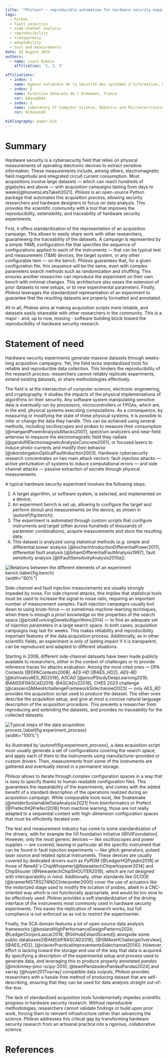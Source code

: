 ```yaml
---
title: '*Phileas* — reproducible automation for hardware security experiments'
tags:
  - Python
  - fault injection
  - side-channel analysis
  - reproducibility
  - transparency
  - adaptability
  - test and measurements
date: 26 August 2025
authors:
  - name: Louis Dubois
    affiliation: '1, 2, 3'

affiliations:
  - index: 1
    name: Agence nationale de la sécurité des systèmes d'information, France
  - index: 2
    name: Direction Générale de l'Armement, France
    ror: 04wsqd844
  - index: 3
    name: Laboratory of Computer Science, Robotics and Microelectronics of Montpellier (LIRMM)
    ror: 013yean28

bibliography: paper.bib
---
```



# Summary

Hardware security is a cybersecurity field that relies on physical measurements of operating electronic devices to extract sensitive information. These measurements include, among others, electromagnetic field magnitude and integrated circuit current consumption. Most acquisitions involve large datasets — which can reach hundreds of gigabytes and above — with acquisition campaigns lasting from days to weeks[@lisovetsLetsTakeIt2021]. *Phileas* is an open-source Python package that automates this acquisition process, allowing security researchers and hardware designers to focus on data analysis. This provides the scientific community with a tool that improves the reproducibility, extensibility, and traceability of hardware security experiments.

First, it offers standardization of the representation of an acquisition campaign. This allows to easily share work with other researchers, guaranteeing the traceability of the datasets. A campaign is represented by a simple YAML configuration file that specifies the sequence of configurations applied to each of the instruments — that can be typical test and measurement (T&M) devices, the target system, or any other configurable item — on the bench. *Phileas* guarantees that, for a given configuration file, this sequence will be the same, even with complex parameters search methods such as randomization and shuffling. This ensures another researcher can reproduce the experiment on their own bench with minimal changes. This architecture also eases the extension of prior datasets to new setups, or to new experimental parameters. Finally, *Phileas* leverages the standardized representation of an experiment to guarantee that the resulting datasets are properly formatted and annotated.

All in all, *Phileas* aims at making acquisition scripts more reliable, and datasets easily shareable with other researchers in the community. This is a major - and, up to now, missing - software building block toward the reproducibility of hardware security research.

# Statement of need

Hardware security experiments generate massive datasets through weeks-long acquisition campaigns. Yet, the field lacks standardized tools for reliable and reproducible data collection. This hinders the reproducibility of the research process: researchers cannot reliably replicate experiments, extend existing datasets, or share methodologies effectively.

The field is at the intersection of computer science, electronic engineering, and cryptography. It studies the impacts of the physical implementations of algorithms on their security. Any software system manipulating sensitive data is eventually run by processors, microcontrollers or FPGAs, which are, in the end, physical systems executing computations. As a consequence, by measuring or modifying the state of these physical systems, it is possible to infer or change the data they handle. This can be achieved using several methods, including oscilloscopes and probes to measure their consumption [@mangardPowerAnalysisAttacks2007], spectrum analyzers and near-field antennas to measure the electromagnetic field they radiate [@gandolfiElectromagneticAnalysisConcrete2001], or focused lasers to induce photo-currents and modify their behavior [@skorobogatovOpticalFaultInduction2003]. Hardware cybersecurity research concentrates on two main attack vectors: fault injection attacks — active perturbation of systems to induce computational errors — and side channel attacks — passive extraction of secrets through physical measurements.

A typical hardware security experiment involves the following steps:

  1. A target algorithm, or software system, is selected, and implemented on a device;
  2. An experiment bench is set up, allowing to configure the target and perform stimuli and measurements on the device, as shown in \autoref{fig:bench};
  3. The experiment is automated through custom scripts that configure instruments and target (often across hundreds of thousands of parameter combinations), acquire measurements and store the resulting data;
  4. This dataset is analyzed using statistical methods (*e.g.* simple and differential power analysis [@kocherIntroductionDifferentialPower2011], differential fault analysis [@bihamDifferentialFaultAnalysis1997], fault sensitivity analysis [@liFaultSensitivityAnalysis2010a]).

![Relations between the different elements of an experiment bench.\label{fig:bench}](figures/experiment_bench.svg){width="60%"}

Side-channel and fault injection measurements are usually strongly impeded by noise. For side channel attacks, this implies that statistical tools must be used to increase the signal to noise ratio, requiring an important number of measurement samples. Fault injection campaigns usually boil down to using brute-force — or sometimes machine-learning techniques, when there is enough *a priori* knowledge on the properties of the search space [@picekEvolvingGeneticAlgorithms2014] — to find an adequate set of injection parameters in a large search space. In both cases, acquisition campaigns may last for weeks. This makes reliability and reproducibility important features of the data acquisition process. Additionally, as in other scientific fields, an experiment is only of lasting impact if it is transparent, can be reproduced and adapted to different situations.

Starting in 2008, different side-channel datasets have been made publicly available to researchers, either in the context of challenges or to provide reference traces for attacks evaluation. Among the most cited ones — DPA Contests [@DPAContests2008], *AES-HD* [@AES_HD2], *AES-RD* [@kizhvatovAES_RD2018], *ASCAD* [@prouffStudyDeepLearning2018; @ANSSIFRASCAD2018; @ASCADv22018], CHES 2023 challenge [@cassiersSMAesHchallengeFrameworkSidechannel2023] — only *AES_RD* provides the acquisition script used to produce the dataset. The other ones describe the acquisition setup, and give at most a concise natural language description of the acquisition procedure. This prevents a researcher from reproducing and extending the datasets, and provides no traceability for the collected datasets.

![Typical steps of the data acquisition process.\label{fig:experiment_process}](figures/acquisition_process.svg){width="100%"}

As illustrated by \autoref{fig:experiment_process}, a data acquisition script must usually generate a set of configurations covering the search space, and apply each of them to the instruments using manufacturer-provided or custom drivers. Then, measurements from some of the instruments are gathered and eventually stored in a permanent storage.

*Phileas* allows to iterate through complex configuration spaces in a way that
is easy to specify thanks to human readable configuration files. This
guarantees the repeatability of the experiments, and comes with the added
benefit of a standard description of the operations realized during an
acquisition campaign. While comparable tools exist, like Snakemake [@molderSustainableDataAnalysis2021] from bioinformatics or Prefect
[@PrefectHQPrefect2018] from machine learning, those are not really adapted to a
sequential context with high-dimension configuration spaces that must be
efficiently iterated over.

The test and measurement industry has come to some standardization of the
drivers, with for example the IVI foundation initiative
[@IVIFoundation]. However, only the most generic devices — like  oscilloscopes
and power supplies — are covered, leaving in particular all the specific
instrument that can be found in fault injection experiments — like glitch
generators, pulsed laser source and related optical instruments. These devices
are usually covered by dedicated drivers such as PyPDM [@LedgerHQPypdm2018] or
those of NewAE's ChipWhisperer[@NewaetechChipwhisperer2014] and ChipShouter
[@NewaetechChipSHOUTER2018], which are not designed with interoperability in
mind. Additionally, other standards like GCODE
[@kramerNISTRS274NGCInterpreter2000] cover the use of actuators like the
motorized stage used to modify the location of probes, albeit in a CNC-oriented
way which is not functionally appropriate, and would be too slow to be
effectively used. *Phileas* provides a soft standardization of the driving
interface of the instruments most commonly used in hardware security
experiments. This eases the replication of research works, but full compliance
is not enforced so as not to restrict the experimenter.

Finally, the SCA domain features a lot of open-source data analysis frameworks
[@boslandHighPerformanceDesignPatterns2024; @LedgerDonjonLascar2018; @GitHubEshardScared]) alongside some public databases([@ANSSIFRASCAD2018],
[@SMAesHChallengeOverview], [@AES_HD2],
[@clavierPracticalImprovementsSidechannel2014]). However, effort is lacking
toward the storage and use of the way that data is acquired. By specifying a
description of the experimental setup and process used to generate data, and
leveraging this to produce properly annotated *pandas* [@mckinney-proc-scipy-2010; @teamPandasdevPandasPandas2024] and xarray [@hoyer2017xarray] compatible data
outputs, *Phileas* provides researchers with a hassle-free method of producing
dataset that are self-describing, ensuring that they can be used for data
analysis straight out-of-the-box.

The lack of standardized acquisition tools fundamentally impedes scientific progress in hardware security research. Without reproducible methodologies, researchers cannot validate findings or build upon prior work, forcing them to reinvent infrastructure rather than advancing the science. *Phileas* addresses this critical gap by transforming hardware security research from an artisanal practice into a rigorous, collaborative science.

# References
